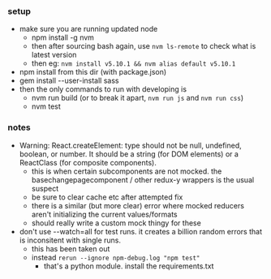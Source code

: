### setup
- make sure you are running updated node
    - npm install -g nvm
    - then after sourcing bash again, use `nvm ls-remote` to check what is latest version
    - then eg: `nvm install v5.10.1 && nvm alias default v5.10.1`
- npm install from this dir (with package.json)
- gem install --user-install sass
- then the only commands to run with developing is
    - nvm run build (or to break it apart, `nvm run js` and `nvm run css`)
    - nvm test


### notes
- Warning: React.createElement: type should not be null, undefined, boolean, or number. It should be a string (for DOM elements) or a ReactClass (for composite components).
    - this is when certain subcomponents are not mocked. the basechangepagecomponent / other redux-y wrappers is the usual suspect
    - be sure to clear cache etc after attempted fix
    - there is a similar (but more clear) error where mocked reducers aren't initializing the current values/formats
    - should really write a custom mock thingy for these
- don't use --watch=all for test runs. it creates a billion random errors that is inconsitent with single runs.
    - this has been taken out
    - instead `rerun --ignore npm-debug.log "npm test"`
        - that's a python module. install the requirements.txt
